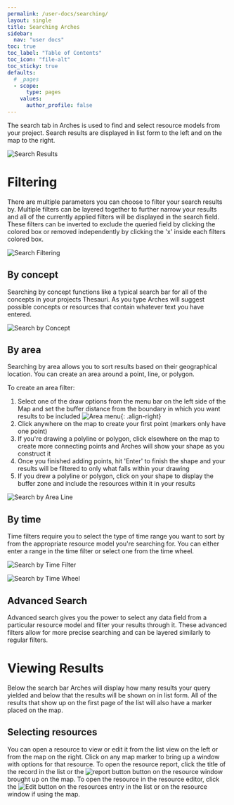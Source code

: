 ```yaml
---
permalink: /user-docs/searching/
layout: single
title: Searching Arches
sidebar:
  nav: "user docs"
toc: true
toc_label: "Table of Contents"
toc_icon: "file-alt"
toc_sticky: true
defaults:
  # _pages
  - scope:
      type: pages
    values:
      author_profile: false
---
```

The search tab in Arches is used to find and select resource models from your project. Search results are displayed in list form to the left and on the map to the right.  

![Search Results]({{site.url}}/assets/images/searchResultsAnnotated.png)
# Filtering
There are multiple parameters you can choose to filter your search results by. Multiple filters can be layered together to further narrow your results and all of the currently applied filters will be displayed in the search field. These filters can be inverted to exclude the queried field by clicking the colored box or removed independently by clicking the 'x' inside each filters colored box.  

![Search Filtering]({{site.url}}/assets/images/searchFilteringAnnotated.png)
## By concept
Searching by concept functions like a typical search bar for all of the concepts in your projects Thesauri. As you type Arches will suggest possible concepts or resources that contain whatever text you have entered.  

![Search by Concept]({{site.url}}/assets/GIFs/searchByConcept.gif)
## By area
Searching by area allows you to sort results based on their geographical location. You can create an area around a point, line, or polygon.

To create an area filter:
1. Select one of the draw options from the menu bar on the left side of the Map and set the buffer distance from the boundary in which you want results to be included ![Area menu]({{site.url}}/assets/images/areaMenu.PNG){: .align-right}
2. Click anywhere on the map to create your first point (markers only have one point)
3. If you're drawing a polyline or polygon, click elsewhere on the map to create more connecting points and Arches will show your shape as you construct it
4. Once you finished adding points, hit 'Enter' to finish the shape and your results will be filtered to only what falls within your drawing
5. If you drew a polyline or polygon, click on your shape to display the buffer zone and include the resources within it in your results

![Search by Area Line]({{site.url}}/assets/GIFs/searchByLine.gif)
## By time
Time filters require you to select the type of time range you want to sort by from the appropriate resource model you're searching for. You can either enter a range in the time filter or select one from the time wheel.  

![Search by Time Filter]({{site.url}}/assets/GIFs/searchByTimeFilter.gif)  

![Search by Time Wheel]({{site.url}}/assets/GIFs/searchByWheel.gif)
## Advanced Search
Advanced search gives you the power to select any data field from a particular resource model and filter your results through it. These advanced filters allow for more precise searching and can be layered similarly to regular filters.
# Viewing Results
Below the search bar Arches will display how many results your query yielded and below that the results will be shown on in list form. All of the results that show up on the first page of the list will also have a marker placed on the map.
## Selecting resources
You can open a resource to view or edit it from the list view on the left or from the map on the right. Click on any map marker to bring up a window with options for that resource. To open the resource report, click the title of the record in the list or the ![report button]({{site.url}}/assets/images/reportButton.PNG) button on the resource window brought up on the map. To open the resource in the resource editor, click the ![Edit button]({{site.url}}/assets/images/editButton.png) on the resources entry in the list or on the resource window if using the map.
